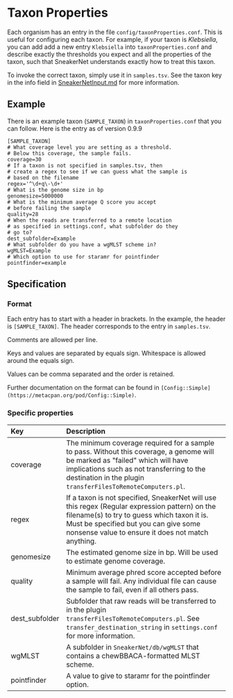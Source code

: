# Taxon Properties

Each organism has an entry in the file `config/taxonProperties.conf`.
This is useful for configuring each taxon.
For example, if your taxon is _Klebsiella_, you can add add a new entry 
`Klebsiella` into `taxonProperties.conf` and describe exactly the
thresholds you expect and all the properties of the taxon, such that
SneakerNet understands exactly how to treat this taxon.

To invoke the correct taxon, simply use it in `samples.tsv`.
See the taxon key in the info field in [SneakerNetInput.md](SneakerNetInput.md) for more information.

## Example

There is an example taxon (`SAMPLE_TAXON`) in `taxonProperties.conf` that you can follow.
Here is the entry as of version 0.9.9

    [SAMPLE_TAXON]
    # What coverage level you are setting as a threshold.
    # Below this coverage, the sample fails.
    coverage=30
    # If a taxon is not specified in samples.tsv, then
    # create a regex to see if we can guess what the sample is
    # based on the filename
    regex='^\d+q\-\d+'
    # What is the genome size in bp
    genomesize=5000000
    # What is the minimum average Q score you accept
    # before failing the sample
    quality=28
    # When the reads are transferred to a remote location
    # as specified in settings.conf, what subfolder do they
    # go to?
    dest_subfolder=Example
    # What subfolder do you have a wgMLST scheme in?
    wgMLST=Example
    # Which option to use for staramr for pointfinder
    pointfinder=example

## Specification

### Format

Each entry has to start with a header in brackets. In the example, the header is `[SAMPLE_TAXON]`.
The header corresponds to the entry in `samples.tsv`.

Comments are allowed per line.

Keys and values are separated by equals sign. Whitespace is allowed around the equals sign.

Values can be comma separated and the order is retained.

Further documentation on the format can be found in `[Config::Simple](https://metacpan.org/pod/Config::Simple)`.

### Specific properties

| Key            | Description |
|:---------------|:------------|
|coverage        |The minimum coverage required for a sample to pass. Without this coverage, a genome will be marked as "failed" which will have implications such as not transferring to the destination in the plugin `transferFilesToRemoteComputers.pl`.|
|regex           | If a taxon is not specified, SneakerNet will use this regex (Regular expression pattern) on the filename(s) to try to guess which taxon it is. Must be specified but you can give some nonsense value to ensure it does not match anything. |
|genomesize      | The estimated genome size in bp. Will be used to estimate genome coverage.|
|quality         | Minimum average phred score accepted before a sample will fail. Any individual file can cause the sample to fail, even if all others pass.|
|dest_subfolder  | Subfolder that raw reads will be transferred to in the plugin `transferFilesToRemoteComputers.pl`. See `transfer_destination_string` in `settings.conf` for more information. |
|wgMLST          | A subfolder in `SneakerNet/db/wgMLST` that contains a chewBBACA-formatted MLST scheme.|
|pointfinder     | A value to give to staramr for the pointfinder option.|


